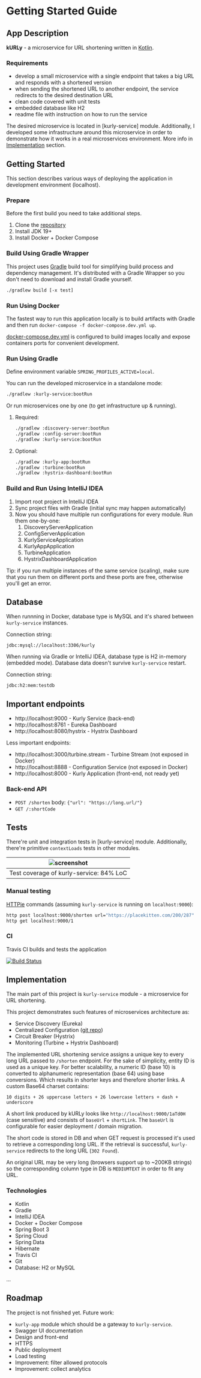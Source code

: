 # Getting Started Guide

## App Description

**kURLy** - a microservice for URL shortening written in [Kotlin](https://kotlinlang.org/).

### Requirements

* develop a small microservice with a single endpoint that takes a big URL and responds with a shortened version
* when sending the shortened URL to another endpoint, the service redirects to the desired destination URL
* clean code covered with unit tests
* embedded database like H2
* readme file with instruction on how to run the service

The desired microservice is located in [kurly-service] module.
Additionally, I developed some infrastructure around this microservice in order to demonstrate how it works in a real microservices environment.
More info in [Implementation](#implementation) section.

## Getting Started

This section describes various ways of deploying the application in development environment (localhost).

### Prepare

Before the first build you need to take additional steps.

 1. Clone the [repository](https://github.com/naXa777/spring-cloud-url-shortener)
 2. Install JDK 19+
 3. Install Docker + Docker Compose

### Build Using Gradle Wrapper

This project uses [Gradle](https://gradle.org/) build tool for simplifying build process and dependency management.
It's distributed with a Gradle Wrapper so you don't need to download and install Gradle yourself.

```bash
./gradlew build [-x test]
```

### Run Using Docker

The fastest way to run this application locally is to build artifacts with Gradle and then run `docker-compose -f docker-compose.dev.yml up`.

[docker-compose.dev.yml](docker-compose.dev.yml) is configured to build images locally and expose containers ports for convenient development.

### Run Using Gradle

Define environment variable `SPRING_PROFILES_ACTIVE=local`.

You can run the developed microservice in a standalone mode:

```bash
./gradlew :kurly-service:bootRun
```

Or run microservices one by one (to get infrastructure up & running).

1. Required:

    ```bash
    ./gradlew :discovery-server:bootRun
    ./gradlew :config-server:bootRun
    ./gradlew :kurly-service:bootRun
    ```

2. Optional:

    ```bash
    ./gradlew :kurly-app:bootRun
    ./gradlew :turbine:bootRun
    ./gradlew :hystrix-dashboard:bootRun
    ```

### Build and Run Using IntelliJ IDEA

1. Import root project in IntelliJ IDEA
2. Sync project files with Gradle (initial sync may happen automatically)
3. Now you should have multiple run configurations for every module. Run them one-by-one:
    1. DiscoveryServerApplication
    2. ConfigServerApplication
    3. KurlyServiceApplication
    4. KurlyAppApplication
    5. TurbineApplication
    6. HystrixDashboardApplication

Tip: if you run multiple instances of the same service (scaling),
     make sure that you run them on different ports and these ports are free, otherwise you'll get an error.

## Database

When runnning in Docker, database type is MySQL and it's shared between `kurly-service` instances.

Connection string:

    jdbc:mysql://localhost:3306/kurly

When running via Gradle or IntelliJ IDEA, database type is H2 in-memory (embedded mode).
Database data doesn't survive `kurly-service` restart.

Connection string:

    jdbc:h2:mem:testdb

## Important endpoints

* http://localhost:9000 - Kurly Service (back-end)
* http://localhost:8761 - Eureka Dashboard
* http://localhost:8080/hystrix - Hystrix Dashboard

Less important endpoints:

* http://localhost:3000/turbine.stream - Turbine Stream (not exposed in Docker)
* http://localhost:8888 - Configuration Service (not exposed in Docker)
* http://localhost:8000 - Kurly Application (front-end, not ready yet)

### Back-end API

* `POST /shorten`
    body: `{"url": "https://long.url/"}`
* `GET /:shortCode`

## Tests

There're unit and integration tests in [kurly-service] module.
Additionally, there're primitive `contextLoads` tests in other modules.

| ![screenshot](docs/screenshot-coverage-84.png) |
| :--------------------------------------------: |
| Test coverage of kurly-service: 84% LoC        |

### Manual testing

[HTTPie](https://httpie.org/) commands (assuming `kurly-service` is running on `localhost:9000`):
```bash
http post localhost:9000/shorten url="https://placekitten.com/200/287"
http get localhost:9000/1
```

### CI

Travis CI builds and tests the application

[![Build Status](https://travis-ci.com/naXa777/spring-cloud-url-shortener.svg?branch=master&style=flat)](https://travis-ci.com/naXa777/spring-cloud-url-shortener)

## Implementation

The main part of this project is `kurly-service` module - a microservice for URL shortening.

This project demonstrates such features of microservices architecture as:

* Service Discovery (Eureka)
* Centralized Configuration ([git repo](https://github.com/naXa777/spring-cloud-url-shortener-config))
* Circuit Breaker (Hystrix)
* Monitoring (Turbine + Hystrix Dashboard)

The implemented URL shortening service assigns a unique key to every long URL passed to `/shorten` endpoint.
For the sake of simplicity, entity ID is used as a unique key.
For better scalability, a numeric ID (base 10) is converted to alphanumeric representation (base 64) using base conversions.
Which results in shorter keys and therefore shorter links. A custom Base64 charset contains:

    10 digits + 26 uppercase letters + 26 lowercase letters + dash + underscore

A short link produced by kURLy looks like `http://localhost:9000/1aTd0H` (case sensitive) and consists of `baseUrl` + `shortLink`.
The `baseUrl` is configurable for easier deployment / domain migration.

The short code is stored in DB and when GET request is processed it's used to retrieve a corresponding long URL.
If the retrieval is successful, `kurly-service` redirects to the long URL (`302 Found`).

An original URL may be very long (browsers support up to ~200KB strings) 
so the corresponding column type in DB is `MEDIUMTEXT` in order to fit any URL.

### Technologies

* Kotlin
* Gradle
* IntelliJ IDEA
* Docker + Docker Compose
* Spring Boot 3
* Spring Cloud
* Spring Data
* Hibernate
* Travis CI
* Git
* Database: H2 or MySQL

...

## Roadmap

The project is not finished yet. Future work:

* `kurly-app` module which should be a gateway to `kurly-service`.
* Swagger UI documentation
* Design and front-end
* HTTPS
* Public deployment
* Load testing
* Improvement: filter allowed protocols
* Improvement: collect analytics
